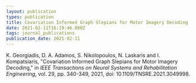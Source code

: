 ```yaml
---
layout: publication
types: publication
title: Covariation Informed Graph Slepians for Motor Imagery Decoding
date: 2021-02-11T16:19:46.880Z
tags: journal_publications
publication_date: 2021-02-11
---
```

K. Georgiadis, D. A. Adamos, S. Nikolopoulos, N. Laskaris and I. Kompatsiaris, "Covariation Informed Graph Slepians for Motor Imagery Decoding," in *IEEE Transactions on Neural Systems and Rehabilitation Engineering*, vol. 29, pp. 340-349, 2021, doi: 10.1109/TNSRE.2021.3049998.
